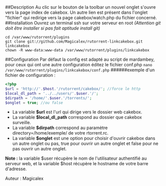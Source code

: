 ﻿##Description
Au clic sur le bouton de la toolbar un nouvel onglet s'ouvre vers la page index de cakebox.
Un autre lien est présent dans l'onglet "fichier" qui redirige vers la page cakebox/watch.php du fichier concerné.  
##Installation
Ouvrez un terminal ssh sur votre serveur en root *(Attention git doit être installer si pas fait aptitude install git)*
```
cd /var/www/rutorrent/plugins
git clone git://github.com/Magicalex/rutorrent-linkcakebox.git linkcakebox
chown -R www-data:www-data /var/www/rutorrent/plugins/linkcakebox
```
##Configuration
Par défaut la config est adapté au script de mardambey, pour ceux qui ont une autre configuration éditez le fichier conf.php
```nano /var/www/rutorrent/plugins/linkcakebox/conf.php``` 
######exemple d'un fichier de configuration :
```php
<?php
$url = 'http://'.$host.'/rutorrent/cakebox/'; //force le http
$local_dl_path = '../../users/'.$user.'/';
$dirpath = '/home/'.$user.'/torrents/';
$onglet = true; //ou false
```
+ La variable **$url** est l'url qui dirige vers le dossier web cakebox.
+ La variable **$local_dl_path** correspond au dossier que cakebox surveille.
+ La variable **$dirpath** correspond au paramètre directory=/home/exemple/ de votre rtorrent.rc.
+ La variable **$onglet** est une option pour choisir d'ouvrir cakebox dans un autre onglet ou pas, true pour ouvrir un autre onglet et false pour ne pas ouvrir un autre onglet.

**Note :** la variable $user récupère le nom de l'utilisateur authentifié au serveur web,
et la variable $host récupère le hostname de votre barre d'adresse.

Auteur : Magicalex
